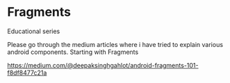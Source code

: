 # Fragments
Educational series

Please go through the medium articles where i have tried to explain various android components. Starting with Fragments

https://medium.com/@deepaksinghgahlot/android-fragments-101-f8df8477c21a

